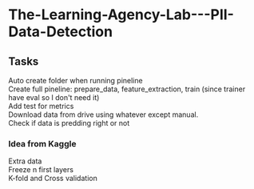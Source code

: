 # The-Learning-Agency-Lab---PII-Data-Detection




## Tasks
Auto create folder when running pineline </br>
Create full pineline: prepare_data, feature_extraction, train (since trainer have eval so I don't need it) </br>
Add test for metrics </br>
Download data from drive using whatever except manual. </br>
Check if data is predding right or not </br>

### Idea from Kaggle
Extra data </br>
Freeze n first layers </br>
K-fold and Cross validation </br>